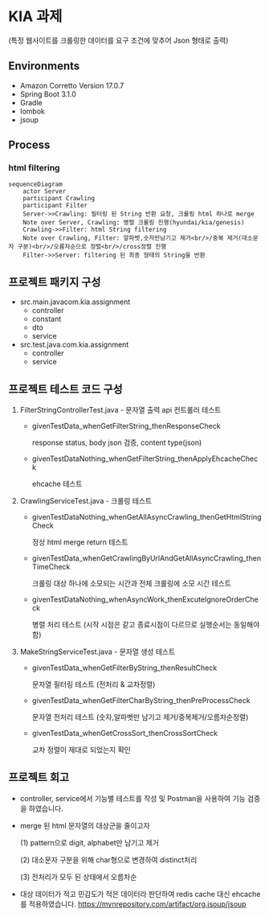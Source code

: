 # KIA 과제 
(특정 웹사이트를 크롤링한 데이터를 요구 조건에 맞추어 Json 형태로 출력)


## Environments
* Amazon Corretto Version 17.0.7
* Spring Boot 3.1.0
* Gradle
* lombok
* jsoup

  
## Process
### html filtering
```mermaid
sequenceDiagram
    actor Server
    participant Crawling
    participant Filter
    Server->>Crawling: 필터링 된 String 반환 요청, 크롤링 html 하나로 merge
    Note over Server, Crawling: 병렬 크롤링 진행(hyundai/kia/genesis)  
    Crawling->>Filter: html String filtering
    Note over Crawling, Filter: 알파벳,숫자만남기고 제거<br/>/중복 제거(대소문자 구분)<br/>/오름차순으로 정렬<br/>/cross정렬 진행
    Filter->>Server: filtering 된 최종 형태의 String을 반환
```


## 프로젝트 패키지 구성
* src.main.javacom.kia.assignment
    * controller
    * constant
    * dto
    * service
* src.test.java.com.kia.assignment
    * controller
    * service


## 프로젝트 테스트 코드 구성 
1. FilterStringControllerTest.java - 문자열 출력 api 컨트롤러 테스트
    * givenTestData_whenGetFilterString_thenResponseCheck
      
      response status, body json 검증, content type(json)
      
    * givenTestDataNothing_whenGetFilterString_thenApplyEhcacheCheck
      
      ehcache 테스트
      
3. CrawlingServiceTest.java - 크롤링 테스트
    * givenTestDataNothing_whenGetAllAsyncCrawling_thenGetHtmlStringCheck
      
      정상 html merge return 테스트
      
    * givenTestData_whenGetCrawlingByUrlAndGetAllAsyncCrawling_thenTimeCheck
      
      크롤링 대상 하나에 소모되는 시간과 전체 크롤링에 소모 시간 테스트
      
    * givenTestDataNothing_whenAsyncWork_thenExcuteIgnoreOrderCheck
      
      병렬 처리 테스트 (시작 시점은 같고 종료시점이 다르므로 실행순서는 동일해야함)
      
4. MakeStringServiceTest.java - 문자열 생성 테스트
    * givenTestData_whenGetFilterByString_thenResultCheck
      
      문자열 필터링 테스트 (전처리 & 교차정렬)
      
    * givenTestData_whenGetFilterCharByString_thenPreProcessCheck
      
      문자열 전처리 테스트 (숫자,알파벳만 남기고 제거/중복제거/오름차순정렬)

    * givenTestData_whenGetCrossSort_thenCrossSortCheck

      교차 정렬이 제대로 되었는지 확인
         

## 프로젝트 회고
* controller, service에서 기능별 테스트를 작성 및 Postman을 사용하여 기능 검증을 하였습니다. 
* merge 된 html 문자열의 대상군을 줄이고자

  (1) pattern으로 digit, alphabet만 남기고 제거

  (2) 대소문자 구분을 위해 char형으로 변경하여 distinct처리

  (3) 전처리가 모두 된 상태에서 오름차순

* 대상 데이터가 적고 민감도가 적은 데이터라 판단하여  redis cache 대신 ehcache를 적용하였습니다.
    https://mvnrepository.com/artifact/org.jsoup/jsoup
      

